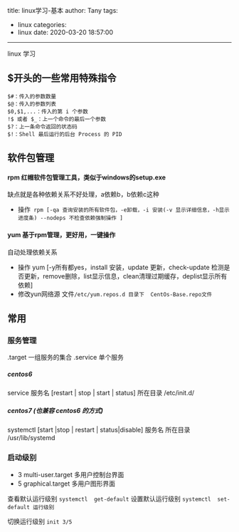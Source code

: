 title: linux学习-基本
author: Tany
tags:
  - linux
categories:
  - linux
date: 2020-03-20 18:57:00
---
linux 学习

<!-- more -->

## $开头的一些常用特殊指令
```
$#：传入的参数数量
$@：传入的参数列表
$0,$1,...：传入的第 i 个参数
!$ 或者 $_：上一个命令的最后一个参数
$?：上一条命令返回的状态码
$!：Shell 最后运行的后台 Process 的 PID
```

## 软件包管理

#### rpm 红帽软件包管理工具，类似于windows的setup.exe

缺点就是各种依赖关系不好处理，a依赖b，b依赖c这种

- 操作` rpm [-qa 查询安装的所有软件包，-e卸载，-i 安装(-v 显示详细信息，-h显示进度条) --nodeps 不检查依赖强制操作 ]`

#### yum 基于rpm管理，更好用，一键操作

 自动处理依赖关系

- 操作  yum [-y所有都yes，install 安装，update 更新，check-update 检测是否更新，remove删除，list显示信息，clean清理过期缓存，deplist显示所有依赖]
- 修改yun网络源 文件`/etc/yum.repos.d 目录下  CentOs-Base.repo文件`

## 常用

### 服务管理

.target 一组服务的集合
.service 单个服务

##### centos6

service  服务名  [restart | stop | start | status]
所在目录  /etc/init.d/

##### centos7 (也兼容 centos6 的方式)

systemctl  [start |stop | restart | status|disable]  服务名
所在目录  /usr/lib/systemd

### 启动级别

- 3  multi-user.target   多用户控制台界面
- 5  graphical.target  多用户图形界面

查看默认运行级别  `systemctl  get-default`
设置默认运行级别  `systemctl  set-default 运行级别`

切换运行级别  `init 3/5`



